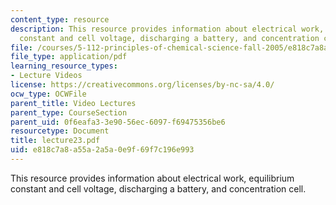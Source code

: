 ```yaml
---
content_type: resource
description: This resource provides information about electrical work, equilibrium
  constant and cell voltage, discharging a battery, and concentration cell.
file: /courses/5-112-principles-of-chemical-science-fall-2005/e818c7a8a55a2a5a0e9f69f7c196e993_lecture23.pdf
file_type: application/pdf
learning_resource_types:
- Lecture Videos
license: https://creativecommons.org/licenses/by-nc-sa/4.0/
ocw_type: OCWFile
parent_title: Video Lectures
parent_type: CourseSection
parent_uid: 0f6eafa3-3e90-56ec-6097-f69475356be6
resourcetype: Document
title: lecture23.pdf
uid: e818c7a8-a55a-2a5a-0e9f-69f7c196e993
---
```

This resource provides information about electrical work, equilibrium constant and cell voltage, discharging a battery, and concentration cell.